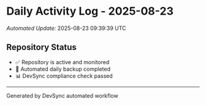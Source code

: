 # Daily Activity Log - 2025-08-23

*Automated Update:* 2025-08-23 09:39:39 UTC

## Repository Status
- ✅ Repository is active and monitored
- 🔄 Automated daily backup completed
- 📊 DevSync compliance check passed

---
Generated by DevSync automated workflow
